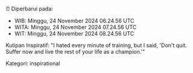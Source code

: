 ⏰ Diperbarui pada:
- WIB: Minggu, 24 November 2024 06.24.56 UTC
- WITA: Minggu, 24 November 2024 07.24.56 UTC
- WIT: Minggu, 24 November 2024 08.24.56 UTC

Kutipan Inspiratif:
"I hated every minute of training, but I said, 'Don't quit. Suffer now and live the rest of your life as a champion.'"


Kategori: inspirational

